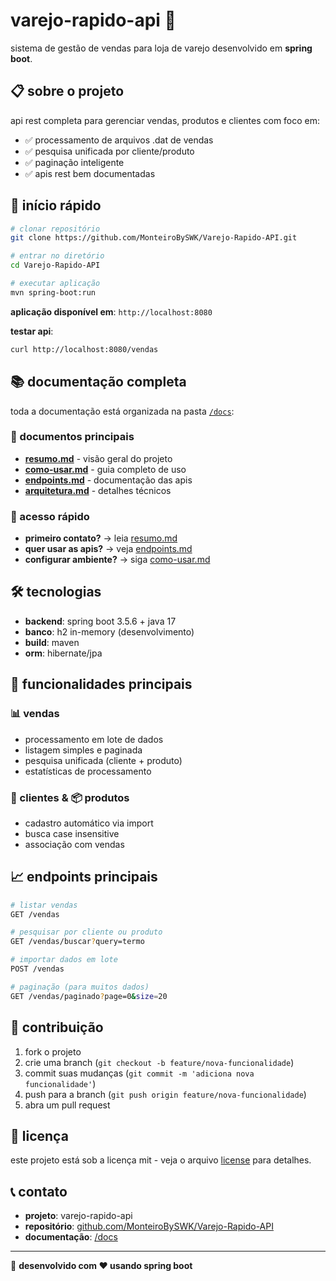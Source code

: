 # varejo-rapido-api 🏪

sistema de gestão de vendas para loja de varejo desenvolvido em **spring boot**.

## 📋 sobre o projeto

api rest completa para gerenciar vendas, produtos e clientes com foco em:
- ✅ processamento de arquivos .dat de vendas  
- ✅ pesquisa unificada por cliente/produto
- ✅ paginação inteligente
- ✅ apis rest bem documentadas

## 🚀 início rápido

```bash
# clonar repositório
git clone https://github.com/MonteiroBySWK/Varejo-Rapido-API.git

# entrar no diretório  
cd Varejo-Rapido-API

# executar aplicação
mvn spring-boot:run
```

**aplicação disponível em**: `http://localhost:8080`

**testar api**:
```bash
curl http://localhost:8080/vendas
```

## 📚 documentação completa

toda a documentação está organizada na pasta [`/docs`](./docs/):

### 📖 documentos principais
- **[resumo.md](./docs/resumo.md)** - visão geral do projeto
- **[como-usar.md](./docs/como-usar.md)** - guia completo de uso  
- **[endpoints.md](./docs/endpoints.md)** - documentação das apis
- **[arquitetura.md](./docs/arquitetura.md)** - detalhes técnicos

### 🎯 acesso rápido
- **primeiro contato?** → leia [resumo.md](./docs/resumo.md)
- **quer usar as apis?** → veja [endpoints.md](./docs/endpoints.md)  
- **configurar ambiente?** → siga [como-usar.md](./docs/como-usar.md)

## 🛠️ tecnologias

- **backend**: spring boot 3.5.6 + java 17
- **banco**: h2 in-memory (desenvolvimento)
- **build**: maven
- **orm**: hibernate/jpa

## 🎯 funcionalidades principais

### 📊 vendas
- processamento em lote de dados
- listagem simples e paginada
- pesquisa unificada (cliente + produto)
- estatísticas de processamento

### 👥 clientes & 📦 produtos  
- cadastro automático via import
- busca case insensitive
- associação com vendas

## 📈 endpoints principais

```bash
# listar vendas
GET /vendas

# pesquisar por cliente ou produto
GET /vendas/buscar?query=termo

# importar dados em lote
POST /vendas

# paginação (para muitos dados)
GET /vendas/paginado?page=0&size=20
```

## 🤝 contribuição

1. fork o projeto
2. crie uma branch (`git checkout -b feature/nova-funcionalidade`)
3. commit suas mudanças (`git commit -m 'adiciona nova funcionalidade'`)
4. push para a branch (`git push origin feature/nova-funcionalidade`)
5. abra um pull request

## 📄 licença

este projeto está sob a licença mit - veja o arquivo [license](license) para detalhes.

## 📞 contato

- **projeto**: varejo-rapido-api
- **repositório**: [github.com/MonteiroBySWK/Varejo-Rapido-API](https://github.com/MonteiroBySWK/Varejo-Rapido-API)
- **documentação**: [/docs](./docs/)

---

📝 **desenvolvido com ❤️ usando spring boot**